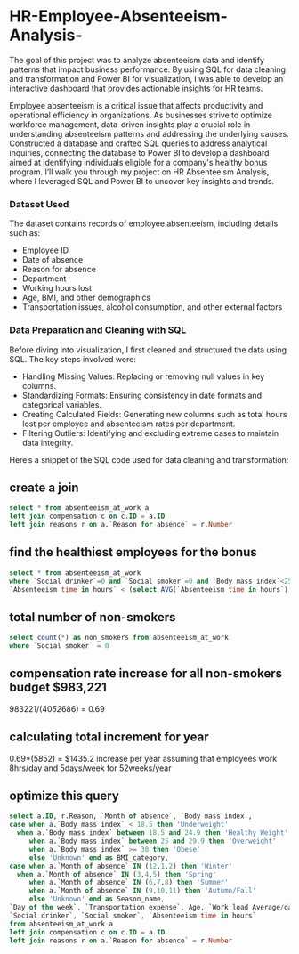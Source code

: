 # HR-Employee-Absenteeism-Analysis-
The goal of this project was to analyze absenteeism data and identify patterns that impact business performance. By using SQL for data cleaning and transformation and Power BI for visualization, I was able to develop an interactive dashboard that provides actionable insights for HR teams.

Employee absenteeism is a critical issue that affects productivity and operational efficiency in organizations. As businesses strive to optimize workforce management, data-driven insights play a crucial role in understanding absenteeism patterns and addressing the underlying causes. Constructed a database and crafted SQL queries to address analytical inquiries, connecting the database to Power BI to develop a dashboard aimed at identifying individuals eligible for a company's healthy bonus program. I’ll walk you through my project on HR Absenteeism Analysis, where I leveraged SQL and Power BI to uncover key insights and trends.

### Dataset Used
The dataset contains records of employee absenteeism, including details such as:

- Employee ID
- Date of absence
- Reason for absence
- Department
- Working hours lost
- Age, BMI, and other demographics
- Transportation issues, alcohol consumption, and other external factors

### Data Preparation and Cleaning with SQL
Before diving into visualization, I first cleaned and structured the data using SQL. The key steps involved were:

- Handling Missing Values: Replacing or removing null values in key columns.
- Standardizing Formats: Ensuring consistency in date formats and categorical variables.
- Creating Calculated Fields: Generating new columns such as total hours lost per employee and absenteeism rates per department.
- Filtering Outliers: Identifying and excluding extreme cases to maintain data integrity.

Here’s a snippet of the SQL code used for data cleaning and transformation:

## create a join
```sql
select * from absenteeism_at_work a
left join compensation c on c.ID = a.ID
left join reasons r on a.`Reason for absence` = r.Number
```
## find the healthiest employees for the bonus
```sql
select * from absenteeism_at_work
where `Social drinker`=0 and `Social smoker`=0 and `Body mass index`<25 and
`Absenteeism time in hours` < (select AVG(`Absenteeism time in hours`) from absenteeism_at_work)
```
## total number of non-smokers
```sql
select count(*) as non_smokers from absenteeism_at_work
where `Social smoker` = 0
```
## compensation rate increase for all non-smokers budget $983,221
983221/(40*52*686) = 0.69
## calculating total increment for year
0.69*(5*8*52) = $1435.2 increase per year assuming that employees work 8hrs/day and 5days/week for 52weeks/year

## optimize this query
```sql
select a.ID, r.Reason, `Month of absence`, `Body mass index`,
case when a.`Body mass index` < 18.5 then 'Underweight'
  when a.`Body mass index` between 18.5 and 24.9 then 'Healthy Weight'
     when a.`Body mass index` between 25 and 29.9 then 'Overweight'
     when a.`Body mass index` >= 30 then 'Obese'
     else 'Unknown' end as BMI_category,
case when a.`Month of absence` IN (12,1,2) then 'Winter'
  when a.`Month of absence` IN (3,4,5) then 'Spring'
     when a.`Month of absence` IN (6,7,8) then 'Summer'
     when a.`Month of absence` IN (9,10,11) then 'Autumn/Fall'
     else 'Unknown' end as Season_name,
`Day of the week`, `Transportation expense`, Age, `Work load Average/day`, `Disciplinary failure`, Son,
`Social drinker`, `Social smoker`, `Absenteeism time in hours`   
from absenteeism_at_work a
left join compensation c on c.ID = a.ID
left join reasons r on a.`Reason for absence` = r.Number
```
